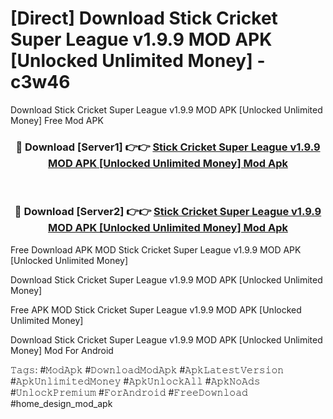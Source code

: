 # [Direct] Download Stick Cricket Super League v1.9.9 MOD APK [Unlocked Unlimited Money] - c3w46
Download Stick Cricket Super League v1.9.9 MOD APK [Unlocked Unlimited Money] Free Mod APK

<div align="center">
<h3>🔴 Download [Server1] 👉👉 <a href="https://apk-comot.site?title=Stick_Cricket_Super_League_v1.9.9_MOD_APK_[Unlocked_Unlimited_Money]">Stick Cricket Super League v1.9.9 MOD APK [Unlocked Unlimited Money] Mod Apk</a></h3><br>

<h3>🔴 Download [Server2] 👉👉 <a href="https://apk-comot.site?title=Stick_Cricket_Super_League_v1.9.9_MOD_APK_[Unlocked_Unlimited_Money]">Stick Cricket Super League v1.9.9 MOD APK [Unlocked Unlimited Money] Mod Apk</a></h3>
</div>


Free Download APK MOD Stick Cricket Super League v1.9.9 MOD APK [Unlocked Unlimited Money]

Download Stick Cricket Super League v1.9.9 MOD APK [Unlocked Unlimited Money] 

Free APK MOD Stick Cricket Super League v1.9.9 MOD APK [Unlocked Unlimited Money] 

Download Stick Cricket Super League v1.9.9 MOD APK [Unlocked Unlimited Money] Mod For Android

𝚃𝚊𝚐𝚜: #𝙼𝚘𝚍𝙰𝚙𝚔 #𝙳𝚘𝚠𝚗𝚕𝚘𝚊𝚍𝙼𝚘𝚍𝙰𝚙𝚔 #𝙰𝚙𝚔𝙻𝚊𝚝𝚎𝚜𝚝𝚅𝚎𝚛𝚜𝚒𝚘𝚗 #𝙰𝚙𝚔𝚄𝚗𝚕𝚒𝚖𝚒𝚝𝚎𝚍𝙼𝚘𝚗𝚎𝚢 #𝙰𝚙𝚔𝚄𝚗𝚕𝚘𝚌𝚔𝙰𝚕𝚕 #𝙰𝚙𝚔𝙽𝚘𝙰𝚍𝚜 #𝚄𝚗𝚕𝚘𝚌𝚔𝙿𝚛𝚎𝚖𝚒𝚞𝚖 #𝙵𝚘𝚛𝙰𝚗𝚍𝚛𝚘𝚒𝚍 #𝙵𝚛𝚎𝚎𝙳𝚘𝚠𝚗𝚕𝚘𝚊𝚍 #home_design_mod_apk